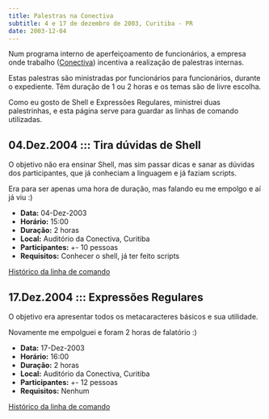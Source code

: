 ```yaml
---
title: Palestras na Conectiva
subtitle: 4 e 17 de dezembro de 2003, Curitiba - PR
date: 2003-12-04
---
```


Num programa interno de aperfeiçoamento de funcionários, a
empresa onde trabalho ([Conectiva](http://www.conectiva.com.br))
incentiva a realização de palestras internas.

Estas palestras são ministradas por funcionários para
funcionários, durante o expediente. Têm duração de 1 ou 2
horas e os temas são de livre escolha.

Como eu gosto de Shell e Expressões Regulares, ministrei duas
palestrinhas, e esta página serve para guardar as linhas de
comando utilizadas.

## 04.Dez.2004 ::: Tira dúvidas de Shell

O objetivo não era ensinar Shell, mas sim passar dicas e sanar as
dúvidas dos participantes, que já conheciam a linguagem e já faziam
scripts.

Era para ser apenas uma hora de duração, mas falando eu me empolgo e
aí já viu :)

 * **Data:** 04-Dez-2003
 * **Horário:** 15:00
 * **Duração:** 2 horas
 * **Local:** Auditório da Conectiva, Curitiba
 * **Participantes:** +- 10 pessoas
 * **Requisitos:** Conhecer o shell, já ter feito scripts

[Histórico da linha de comando](conectiva-shell-prompt.html)

## 17.Dez.2004 ::: Expressões Regulares

O objetivo era apresentar todos os metacaracteres básicos e sua utilidade.

Novamente me empolguei e foram 2 horas de falatório :)

 * **Data:** 17-Dez-2003
 * **Horário:** 16:00
 * **Duração:** 2 horas
 * **Local:** Auditório da Conectiva, Curitiba
 * **Participantes:** +- 12 pessoas
 * **Requisitos:** Nenhum

[Histórico da linha de comando](conectiva-er-prompt.html)
